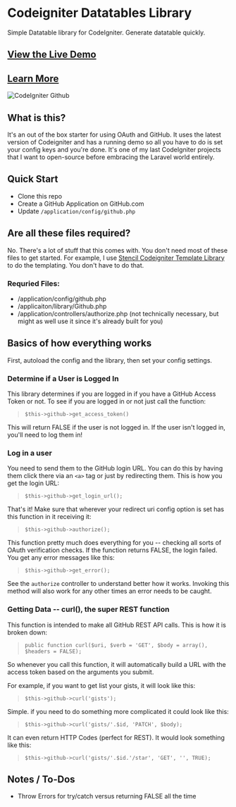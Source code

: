 Codeigniter Datatables Library
===================================

Simple Datatable library for CodeIgniter. Generate datatable quickly.

## [View the Live Demo](http://github-api-library-for-codeigniter.scotch.io)
## [Learn More](http://scotch.io/bar-talk/x/announcing-github-api-library-for-codeigniter)

![CodeIgniter Github](http://scotch.io/wp-content/uploads/2013/05/github-api-library-codeigniter.jpg "CodeIgniter Github")

## What is this?

It's an out of the box starter for using OAuth and GitHub. It uses the latest version of Codeigniter and has a running demo so all you have to do is set your config keys and you're done. It's one of my last CodeIgniter projects that I want to open-source before embracing the Laravel world entirely.

## Quick Start

- Clone this repo
- Create a GitHub Application on GitHub.com
- Update `/application/config/github.php`

## Are all these files required?

No. There's a lot of stuff that this comes with. You don't need most of these files to get started. For example, I use [Stencil Codeigniter Template Library](http://github.com/scotch-io/stencil) to do the templating. You don't have to do that.

### Requried Files:

 - /application/config/github.php
 - /applicaiton/library/Github.php
 - /application/controllers/authorize.php (not technically necessary, but might as well use it since it's already built for you)


## Basics of how everything works

First, autoload the config and the library, then set your config settings.

### Determine if a User is Logged In

This library determines if you are logged in if you have a GitHub Access Token or not. To see if you are logged in or not just call the function:

> `$this->github->get_access_token()`

This will return FALSE if the user is not logged in. If the user isn't logged in, you'll need to log them in!


### Log in a user

You need to send them to the GitHub login URL. You can do this by having them click there via an `<a>` tag or just by redirecting them. This is how you get the login URL:

> `$this->github->get_login_url();`

That's it! Make sure that wherever your redirect uri config option is set has this function in it receiving it:

> `$this->github->authorize();`

This function pretty much does everything for you -- checking all sorts of OAuth verification checks. If the function returns FALSE, the login failed. You get any error messages like this:

> `$this->github->get_error();`

See the `authorize` controller to understand better how it works. Invoking this method will also work for any other times an error needs to be caught.

### Getting Data -- curl(), the super REST function

This function is intended to make all GitHub REST API calls. This is how it is broken down:

> `public function curl($uri, $verb = 'GET', $body = array(), $headers = FALSE);`

So whenever you call this function, it will automatically build a URL with the access token based on the arguments you submit.

For example, if you want to get list your gists, it will look like this:

> `$this->github->curl('gists');`

Simple. if you need to do something more complicated it could look like this:

> `$this->github->curl('gists/'.$id, 'PATCH', $body);`

It can even return HTTP Codes (perfect for REST). It would look something like this:

> `$this->github->curl('gists/'.$id.'/star', 'GET', '', TRUE);`

## Notes / To-Dos
 - Throw Errors for try/catch versus returning FALSE all the time
